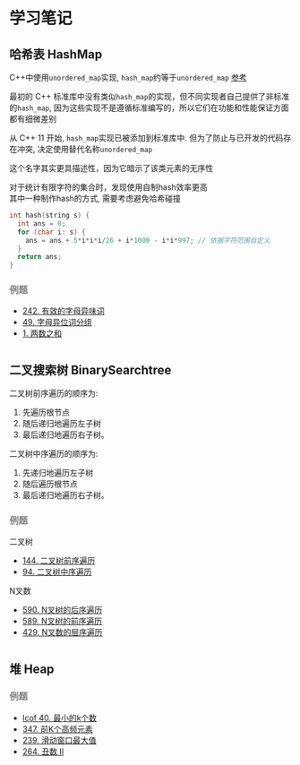# 学习笔记 #


## 哈希表 HashMap ##

C++中使用`unordered_map`实现, `hash_map`约等于`unordered_map` [参考](https://www.jianshu.com/p/56bb01df8ac7/)

最初的 C++ 标准库中没有类似`hash_map`的实现，但不同实现者自己提供了非标准的`hash_map`, 
因为这些实现不是遵循标准编写的，所以它们在功能和性能保证方面都有细微差别

从 C++ 11 开始, `hash_map`实现已被添加到标准库中. 但为了防止与已开发的代码存在冲突, 决定使用替代名称`unordered_map`

这个名字其实更具描述性，因为它暗示了该类元素的无序性

对于统计有限字符的集合时，发现使用自制hash效率更高  
其中一种制作hash的方式, 需要考虑避免哈希碰撞

```c++
int hash(string s) {
  int ans = 0;
  for (char i: s) {
    ans = ans + 5*i*i*i/26 + i*1009 - i*i*997; // 依据字符范围自定义
  }
  return ans;
}
```

### <label style="color:grey">例题</label> ###
+ [242. 有效的字母异味词](https://leetcode-cn.com/problems/climbing-stairs/)
+ [49. 字母异位词分组](https://leetcode-cn.com/problems/group-anagrams/)
+ [1. 两数之和](https://leetcode-cn.com/problems/two-sum/)


# #
## 二叉搜索树 BinarySearchtree ##

二叉树前序遍历的顺序为:
1. 先遍历根节点
2. 随后递归地遍历左子树
3. 最后递归地遍历右子树。

二叉树中序遍历的顺序为:
1. 先递归地遍历左子树
2. 随后遍历根节点
3. 最后递归地遍历右子树。

### <label style="color:grey">例题</label> ###
二叉树
+ [144. 二叉树前序遍历]()
+ [94. 二叉树中序遍历]()

N叉数
+ [590. N叉树的后序遍历](https://leetcode-cn.com/problems/n-ary-tree-postorder-traversal/)
+ [589. N叉树的前序遍历](https://leetcode-cn.com/problems/n-ary-tree-preorder-traversal/description/)
+ [429. N叉数的层序遍历](https://leetcode-cn.com/problems/n-ary-tree-level-order-traversal/)


# #
## 堆 Heap ##


### <label style="color:grey">例题</label> ###
+ [lcof 40. 最小的k个数](https://leetcode-cn.com/problems/zui-xiao-de-kge-shu-lcof/)
+ [347. 前K个高频元素](https://leetcode-cn.com/problems/top-k-frequent-elements/)
+ [239. 滑动窗口最大值](https://leetcode-cn.com/problems/sliding-window-maximum/)
+ [264. 丑数 II](https://leetcode-cn.com/problems/ugly-number-ii/)



